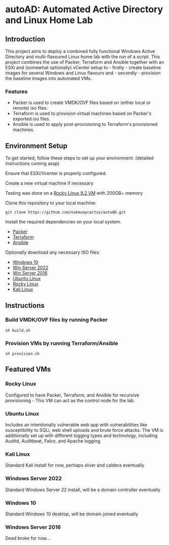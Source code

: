 # autoAD: Automated Active Directory and Linux Home Lab

## Introduction

This project aims to deploy a combined fully functional Windows Active Directory and multi-flavoured Linux home lab with the run of a script. This project combines the use of Packer, Terraform and Ansible together with an ESXi and (somewhat optionally) vCenter setup to - firstly - create baseline images for several Windows and Linux flavours and - secondly - provision the baseline images into automated VMs.

### Features

- Packer is used to create VMDK/OVF files based on (either local or remote) iso files.
- Terraform is used to provision virtual machines based on Packer's exported iso files.
- Ansible is used to apply post-provisioning to Terraform's provisioned machines.

## Environment Setup

To get started, follow these steps to set up your environment: (detailed instructions coming asap)

Ensure that ESXi/Vcenter is properly configured. 

Create a new virtual machine if necessary

Testing was done on a [Rocky Linux 9.2 VM](https://download.rockylinux.org/pub/rocky/9/isos/x86_64/Rocky-9.2-x86_64-dvd.iso) with 200GB+ memory

Clone this repository to your local machine:

    git clone https://github.com/nakmuaycactus/autoAD.git

Install the required dependencies on your local system.

- [Packer](https://developer.hashicorp.com/packer/tutorials/docker-get-started/get-started-install-cli)
- [Terraform](https://developer.hashicorp.com/terraform/tutorials/aws-get-started/install-cli)
- [Ansible](https://docs.ansible.com/ansible/latest/installation_guide/intro_installation.html)
    
Optionally download any necessary ISO files:

- [Windows 10](https://www.microsoft.com/en-au/software-download/windows10ISO)
- [Win Server 2022](https://info.microsoft.com/ww-landing-windows-server-2022.html)
- [Win Server 2016](https://info.microsoft.com/ww-landing-windows-server-2016.html)
- [Ubuntu Linux](https://releases.ubuntu.com/16.04/ubuntu-16.04.7-server-amd64.iso)
- [Rocky Linux](https://download.rockylinux.org/pub/rocky/9/isos/x86_64/Rocky-9.2-x86_64-dvd.iso)
- [Kali Linux](https://cdimage.kali.org/kali-2023.3/kali-linux-2023.3-installer-amd64.iso)

## Instructions

### Build VMDK/OVF files by running Packer
    sh build.sh

### Provision VMs by running Terraform/Ansible
    sh provision.sh

## Featured VMs

### Rocky Linux

Configured to have Packer, Terraform, and Ansible for recursive provisioning - This VM can act as the control node for the lab.

### Ubuntu Linux

Includes an intentionally vulnerable web app with vulnerabilities like susceptibility to SQLi, web shell uploads and brute force attacks. 
The VM is additionally set up with different logging types and technology, including Auditd, Auditbeat, Falco, and Apache logging.

### Kali Linux

Standard Kali install for now, perhaps sliver and caldera eventually

### Windows Server 2022

Standard Windows Server 22 install, will be a domain controller eventually

### Windows 10

Standard Windows 10 desktop, will be domain joined eventually

### Windows Server 2016

Dead broke for now...
